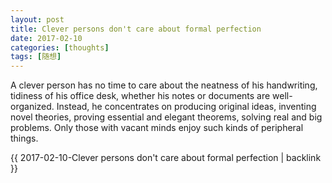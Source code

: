 ```yaml
---
layout: post
title: Clever persons don't care about formal perfection
date: 2017-02-10
categories: [thoughts]
tags: [随想]
---
```


A clever person has no time to care about the neatness of his handwriting, tidiness of his office desk, whether his notes or documents are well-organized. Instead, he concentrates on producing original ideas, inventing novel theories, proving essential and elegant theorems, solving real and big problems. Only those with vacant minds enjoy such kinds of peripheral things.

{{ 2017-02-10-Clever persons don't care about formal perfection | backlink }}
